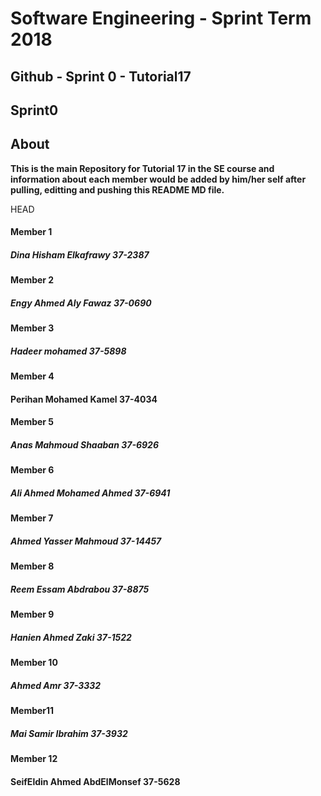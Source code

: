 
# **Software Engineering - Sprint Term 2018**
## Github - Sprint 0 - Tutorial17



## Sprint0

## About
   **This is the main Repository for Tutorial 17 in the SE course and information about each member would be added by him/her self after pulling, editting and pushing this README MD file.**

 HEAD



#### Member 1
##### Dina Hisham Elkafrawy 37-2387

#### Member 2
##### Engy Ahmed Aly Fawaz 37-0690 

#### Member 3
##### Hadeer mohamed 37-5898

#### Member 4
#### Perihan Mohamed Kamel 37-4034

#### Member 5
##### Anas Mahmoud Shaaban 37-6926

#### Member 6
##### Ali Ahmed Mohamed Ahmed 37-6941

#### Member 7
##### Ahmed Yasser Mahmoud 37-14457

#### Member 8
##### Reem Essam Abdrabou 37-8875

#### Member 9
##### Hanien Ahmed Zaki 37-1522


#### Member 10
##### Ahmed Amr 37-3332


#### Member11
##### Mai Samir Ibrahim 37-3932

#### Member 12
#### SeifEldin Ahmed AbdElMonsef 37-5628

 


